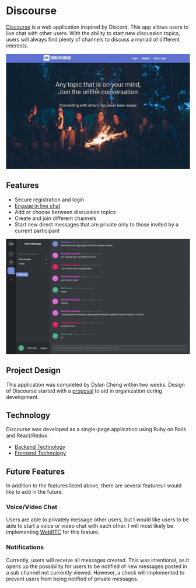 # Discourse

[Discourse][discourse] is a web application inspired by Discord. This app allows users to live chat with other users. With the ability to start new discussion topics, users will always find plenty of channels to discuss a myriad of different interests.

![Discourse home page: discourse.chat][home page]

## Features

- Secure registration and login
- [Engage in live chat][live chat]
- Add or choose between discussion topics
- Create and join different channels
- Start new direct messages that are private only to those invited by a current participant

![Discourse direct messages page: discourse.chat][direct messages]

## Project Design
This application was completed by Dylan Cheng within two weeks. Design of Discourse started with a [proposal][proposal] to aid in organization during development.

## Technology
Discourse was developed as a single-page application using Ruby on Rails and React/Redux.

* [Backend Technology][backend]
* [Frontend Technology][frontend]

## Future Features

In addition to the features listed above, there are several features I would like to add in the future.

### Voice/Video Chat
Users are able to privately message other users, but I would like users to be able to start a voice or video chat with each other. I will most likely be implementing [WebRTC][WebRTC] for this feature.

### Notifications
Currently, users will receive all messages created. This was intentional, as it opens up the possibility for users to be notified of new messages posted in a sub channel not currently viewed. However, a check will implemented to prevent users from being notified of private messages.

[discourse]: http://www.discourse.chat
[home page]: ./docs/images/home_page.png "Discourse home page"
[live chat]: ./docs/live_chat.md
[direct messages]: ./docs/images/direct_messages.png "Discourse direct messages page"
[proposal]: ./docs/README.md
[backend]: ./docs/backend.md
[frontend]: ./docs/frontend.md
[WebRTC]: https://www.pubnub.com/blog/2014-10-21-building-a-webrtc-video-and-voice-chat-application/
